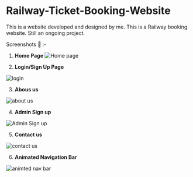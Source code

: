 # Railway-Ticket-Booking-Website
This is a website developed and designed by me. This is a Railway booking website. Still an ongoing project.

Screenshots 📸 :- 

1. **Home Page**
![Home page](https://user-images.githubusercontent.com/45221397/112787116-74cb8380-9075-11eb-9186-8986e06769d1.JPG)


2. **Login/Sign Up Page**

![login](https://user-images.githubusercontent.com/45221397/112787169-988ec980-9075-11eb-9147-862ecf9589d1.JPG)


3. **Abous us**

![about us](https://user-images.githubusercontent.com/45221397/112787146-8ad94400-9075-11eb-83a1-64ba2d84b2e2.JPG)


4. **Admin Sign up**

![Admin Sign up](https://user-images.githubusercontent.com/45221397/112787156-9298e880-9075-11eb-9b3d-752f00c0ce8c.JPG)

5. **Contact us**

![contact us](https://user-images.githubusercontent.com/45221397/112787164-96c50600-9075-11eb-99db-ba4842c9ad5d.JPG)

6. **Animated Navigation Bar**


![animted nav bar](https://user-images.githubusercontent.com/45221397/112787160-9593d900-9075-11eb-9d2a-ab9e62456de0.JPG)



